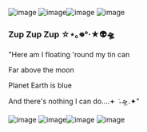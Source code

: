 ![image](https://github.com/user-attachments/assets/8691e87b-9977-42f8-a1e5-fc373d84ce74) ![image](https://github.com/user-attachments/assets/c97a182e-b3e3-47c2-a8fd-7d33c49697f1)![image](https://github.com/user-attachments/assets/6dcf5ec8-960d-41ef-9850-fa0b4f2634a0) ![image](https://github.com/user-attachments/assets/91c087a9-130e-4ed3-9842-379139cbb504)
### Zup Zup Zup ☆⋆｡𖦹°‧★👽🛸

"Here am I floating 'round my tin can 

Far above the moon 

Planet Earth is blue 

And there's nothing I can do....𖥔 ݁ ˖🛸.✦"

 

![image](https://github.com/user-attachments/assets/8691e87b-9977-42f8-a1e5-fc373d84ce74) ![image](https://github.com/user-attachments/assets/c97a182e-b3e3-47c2-a8fd-7d33c49697f1)![image](https://github.com/user-attachments/assets/6dcf5ec8-960d-41ef-9850-fa0b4f2634a0) ![image](https://github.com/user-attachments/assets/91c087a9-130e-4ed3-9842-379139cbb504) 
